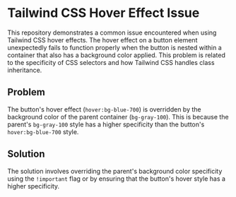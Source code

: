 # Tailwind CSS Hover Effect Issue

This repository demonstrates a common issue encountered when using Tailwind CSS hover effects.  The hover effect on a button element unexpectedly fails to function properly when the button is nested within a container that also has a background color applied.  This problem is related to the specificity of CSS selectors and how Tailwind CSS handles class inheritance.

## Problem

The button's hover effect (`hover:bg-blue-700`) is overridden by the background color of the parent container (`bg-gray-100`). This is because the parent's `bg-gray-100` style has a higher specificity than the button's `hover:bg-blue-700` style.

## Solution

The solution involves overriding the parent's background color specificity using the `!important` flag or by ensuring that the button's hover style has a higher specificity.